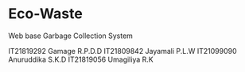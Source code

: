 # Eco-Waste
Web base Garbage Collection System

IT21819292	Gamage R.P.D.D
IT21809842	Jayamali P.L.W
IT21099090	Anuruddika S.K.D
IT21819056	Umagiliya R.K
